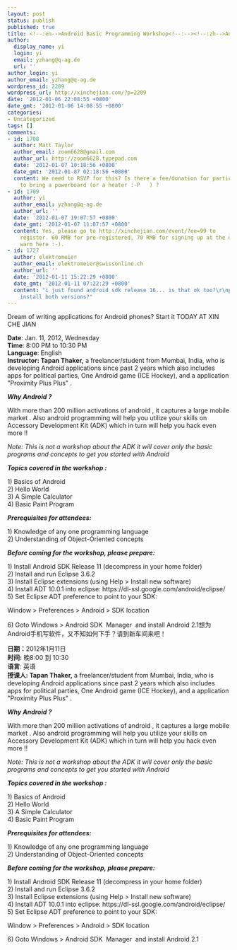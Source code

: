 ```yaml
---
layout: post
status: publish
published: true
title: <!--:en-->Android Basic Programming Workshop<!--:--><!--:zh-->Android编程入门工作坊<!--:-->
author:
  display_name: yi
  login: yi
  email: yzhang@q-ag.de
  url: ''
author_login: yi
author_email: yzhang@q-ag.de
wordpress_id: 2209
wordpress_url: http://xinchejian.com/?p=2209
date: '2012-01-06 22:08:55 +0800'
date_gmt: '2012-01-06 14:08:55 +0800'
categories:
- Uncategorized
tags: []
comments:
- id: 1708
  author: Matt Taylor
  author_email: zoom6628@gmail.com
  author_url: http://zoom6628.typepad.com
  date: '2012-01-07 10:18:56 +0800'
  date_gmt: '2012-01-07 02:18:56 +0800'
  content: We need to RSVP for this? Is there a fee/donation for participation?  Need
    to bring a powerboard (or a heater :-P   ) ?
- id: 1709
  author: yi
  author_email: yzhang@q-ag.de
  author_url: ''
  date: '2012-01-07 19:07:57 +0800'
  date_gmt: '2012-01-07 11:07:57 +0800'
  content: Yes, please go to http://xinchejian.com/event/?ee=99 to
    register. 60 RMB for pre-registered, 70 RMB for signing up at the door.It's pretty
    warm here :-).
- id: 1727
  author: elektromeier
  author_email: elektromeier@swissonline.ch
  author_url: ''
  date: '2012-01-11 15:22:29 +0800'
  date_gmt: '2012-01-11 07:22:29 +0800'
  content: "i just found android sdk release 16... is that ok too?\r\npossible to
    install both versions?"
---
```

<p><!--:en-->Dream of writing applications for Android phones? Start it TODAY AT XIN CHE JIAN</p>
<p><strong>Date</strong>: Jan. 11, 2012, Wednesday<br />
<strong>Time</strong>: 8:00 PM to 10:30 PM<br />
<strong>Language</strong>: English<br />
<strong>Instructor: Tapan Thaker,</strong> a freelancer/student from Mumbai, India, who is developing Android applications since past 2 years which also includes apps for political parties, One Android game (ICE Hockey), and a application "Proximity Plus Plus" .</p>
<p><em><strong>Why Android ?</strong></em></p>
<p>With more than 200 million activations of android , it captures a large mobile market . Also android programming will help you utilize your skills on Accessory Development Kit (ADK) which in turn will help you hack even more !!</p>
<p><em>Note: This is not a workshop about the ADK it will cover only the basic programs and concepts to get you started with Android</em></p>
<p><em><strong>Topics covered in the workshop :</strong></em></p>
<p>1) Basics of Android<br />
2) Hello World<br />
3) A Simple Calculator<br />
4) Basic Paint Program</p>
<p><em><strong>Prerequisites for attendees:</strong></em></p>
<p>1) Knowledge of any one programming language<br />
2) Understanding of Object-Oriented concepts</p>
<p><em><strong>Before coming for the workshop, please prepare:</strong></em></p>
<p>1) Install Android SDK Release 11 (decompress in your home folder)<br />
2) Install and run Eclipse 3.6.2<br />
3) Install Eclipse extensions (using Help > Install new software)<br />
4) Install ADT 10.0.1 into eclipse: https://dl-ssl.google.com/android/eclipse/<br />
5) Set Eclipse ADT preference to point to your SDK:</p>
<p>Window > Preferences > Android > SDK location</p>
<p>6) Goto Windows > Android SDK&nbsp; Manager&nbsp; and install Android 2.1<!--:--><!--:zh-->想为Android手机写软件，又不知如何下手？请到新车间来吧！</p>
<p><strong>日期：</strong>2012年1月11日<br />
<strong>时间:</strong> 晚8:00 到 10:30<br />
<strong>语言</strong>: 英语<br />
<strong>授课人: Tapan Thaker,</strong> a freelancer/student from Mumbai, India, who is developing Android applications since past 2 years which also includes apps for political parties, One Android game (ICE Hockey), and a application "Proximity Plus Plus" .</p>
<p><em><strong>Why Android ?</strong></em></p>
<p>With more than 200 million activations of android , it captures a large mobile market . Also android programming will help you utilize your skills on Accessory Development Kit (ADK) which in turn will help you hack even more !!</p>
<p><em>Note: This is not a workshop about the ADK it will cover only the basic programs and concepts to get you started with Android</em></p>
<p><em><strong>Topics covered in the workshop :</strong></em></p>
<p>1) Basics of Android<br />
2) Hello World<br />
3) A Simple Calculator<br />
4) Basic Paint Program</p>
<p><em><strong>Prerequisites for attendees:</strong></em></p>
<p>1) Knowledge of any one programming language<br />
2) Understanding of Object-Oriented concepts</p>
<p><em><strong>Before coming for the workshop, please prepare:</strong></em></p>
<p>1) Install Android SDK Release 11 (decompress in your home folder)<br />
2) Install and run Eclipse 3.6.2<br />
3) Install Eclipse extensions (using Help > Install new software)<br />
4) Install ADT 10.0.1 into eclipse: https://dl-ssl.google.com/android/eclipse/<br />
5) Set Eclipse ADT preference to point to your SDK:</p>
<p>Window > Preferences > Android > SDK location</p>
<p>6) Goto Windows > Android SDK&nbsp; Manager&nbsp; and install Android 2.1<!--:--></p>
